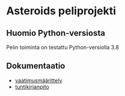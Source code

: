 # Asteroids peliprojekti

## Huomio Python-versiosta
Pelin toiminta on testattu Python-versiolla 3.8

## Dokumentaatio
- [vaatimusmäärittely](https://github.com/JuhoPaananen/ot-harjoitustyo/blob/main/asteroids/dokumentaatio/vaatimusmaarittely.md)
- [tuntikirjanpito](https://github.com/JuhoPaananen/ot-harjoitustyo/blob/main/asteroids/dokumentaatio/tuntikirjanpito.md)
